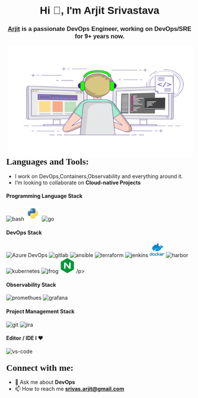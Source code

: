 <!-- Header Section -->
<h1 align="center"><font face="Arial">Hi 👋, I'm Arjit Srivastava</font></h1>
<h3 align="center"><font face="Arial"><a href="https://www.linkedin.com/in/arjit-srivastava77/" target="_blank" rel="noreferrer">Arjit</a> is a passionate DevOps Engineer, working on DevOps/SRE for 9+ years now.</font></h3>


<!-- GIF -->
<img align="right" height="300" width="500" src="https://raw.githubusercontent.com/mikonoid/mikonoid/main/images/gifs/coder3.gif" />

<!-- Languages and Tools Section -->
<h3 align="left"><font size="+2" face="Verdana">Languages and Tools:</font></h3>


- I work on DevOps,Containers,Observability and everything around it.
- I’m looking to collaborate on **Cloud-native Projects**



#### Programming Language Stack
<p align="left">
<img src="https://www.vectorlogo.zone/logos/gnu_bash/gnu_bash-official.svg" alt="bash" title="bash" width="40 height="40" />
<img src="https://raw.githubusercontent.com/github/explore/80688e429a7d4ef2fca1e82350fe8e3517d3494d/topics/python/python.png" alt="python" title="python" width="40" height="40"/> 
<img src="https://www.vectorlogo.zone/logos/golang/golang-official.svg" alt="go" title="go" width="40" height="40"/> </p>


#### DevOps Stack 
<p align="left">
<image src="https://www.vectorlogo.zone/logos/microsoft_azure/microsoft_azure-ar21.svg" alt="Azure DevOps" width="40" height="40" />
<image src="https://www.vectorlogo.zone/logos/gitlab/gitlab-ar21.svg" alt="gitlab" width="40" heght="40" />  
<img src="https://www.vectorlogo.zone/logos/ansible/ansible-icon.svg" alt="ansible" title="ansible" width="40" height="40"/> 
<img src="https://www.vectorlogo.zone/logos/terraformio/terraformio-icon.svg" alt="terraform" title="terraform" width="40" height="40"/> 
<img src="https://www.vectorlogo.zone/logos/jenkins/jenkins-icon.svg" alt="jenkins" title="jenkins" width="40" height="40"/>
<img src="https://raw.githubusercontent.com/github/explore/80688e429a7d4ef2fca1e82350fe8e3517d3494d/topics/docker/docker.png" alt="docker" title="docker" width="40" height="40"/>  
<img src="https://www.vectorlogo.zone/logos/goharborio/goharborio-icon.svg" alt="harbor" title="harbor" width="40" height="40"/> 
<img src="https://www.vectorlogo.zone/logos/kubernetes/kubernetes-icon.svg" alt="kubernetes" title="kubernetes" width="40" height="40"/>
<img src="https://www.vectorlogo.zone/logos/jfrog/jfrog-ar21.svg" alt="jfrog" title="jfrog" width="40" height="40" /> 
<img src="https://raw.githubusercontent.com/github/explore/85cceaeeaf993ca35664dc37ea24f9237fbbfc14/topics/nginx/nginx.png" alt="nginx" title="nginx" width="40" height="40"/>
/p>


#### Observability Stack
<p align="left">
<img src="https://www.vectorlogo.zone/logos/prometheusio/prometheusio-icon.svg" alt="promethues" title="promethues" width="40" height="40"/> 
<img src="https://www.vectorlogo.zone/logos/grafana/grafana-icon.svg" alt="grafana" title="grafana" width="40" height="40"/> </p>

#### Project Management Stack
<p align="left">
<img src="https://www.vectorlogo.zone/logos/git-scm/git-scm-icon.svg" alt="git" title="git" width="40" height="40"/> 
<img src="https://www.vectorlogo.zone/logos/atlassian_jira/atlassian_jira-icon.svg" alt="jira" title="jira" width="40" height="40"/>

#### Editor / IDE I ♥
<p align="left">
<img src="https://www.vectorlogo.zone/logos/visualstudio_code/visualstudio_code-icon.svg" alt="vs-code" title="vs-code" width="40" height="40"/> </p>

<!-- Contact Section -->
<h3 align="left"><font size="+2" face="Verdana">Connect with me:</font></h3>
<p align="left">
</p>

- 💬 Ask me about **DevOps**
- 📫 How to reach me **[srivas.arjit@gmail.com](mailto:srivas.arjit@gmail.com)**
